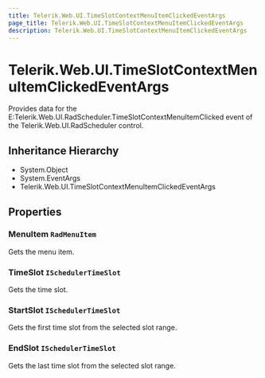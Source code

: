 ```yaml
---
title: Telerik.Web.UI.TimeSlotContextMenuItemClickedEventArgs
page_title: Telerik.Web.UI.TimeSlotContextMenuItemClickedEventArgs
description: Telerik.Web.UI.TimeSlotContextMenuItemClickedEventArgs
---
```


# Telerik.Web.UI.TimeSlotContextMenuItemClickedEventArgs

Provides data for the E:Telerik.Web.UI.RadScheduler.TimeSlotContextMenuItemClicked event of the Telerik.Web.UI.RadScheduler control.

## Inheritance Hierarchy

* System.Object
* System.EventArgs
* Telerik.Web.UI.TimeSlotContextMenuItemClickedEventArgs

## Properties

###  MenuItem `RadMenuItem`

Gets the menu item.

###  TimeSlot `ISchedulerTimeSlot`

Gets the time slot.

###  StartSlot `ISchedulerTimeSlot`

Gets the first time slot from the selected slot range.

###  EndSlot `ISchedulerTimeSlot`

Gets the last time slot from the selected slot range.

